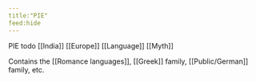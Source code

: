 ```yaml
---
title:"PIE"
feed:hide
---
```


PIE todo [[India]] [[Europe]] [[Language]] [[Myth]]

Contains the [[Romance languages]], [[Greek]] family, [[Public/German]] family, etc.